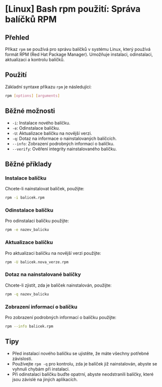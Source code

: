 # [Linux] Bash rpm použití: Správa balíčků RPM

## Přehled
Příkaz `rpm` se používá pro správu balíčků v systému Linux, který používá formát RPM (Red Hat Package Manager). Umožňuje instalaci, odinstalaci, aktualizaci a kontrolu balíčků.

## Použití
Základní syntaxe příkazu `rpm` je následující:

```bash
rpm [options] [arguments]
```

## Běžné možnosti
- `-i`: Instalace nového balíčku.
- `-e`: Odinstalace balíčku.
- `-U`: Aktualizace balíčku na novější verzi.
- `-q`: Dotaz na informace o nainstalovaných balíčcích.
- `--info`: Zobrazení podrobných informací o balíčku.
- `--verify`: Ověření integrity nainstalovaného balíčku.

## Běžné příklady
### Instalace balíčku
Chcete-li nainstalovat balíček, použijte:

```bash
rpm -i balicek.rpm
```

### Odinstalace balíčku
Pro odinstalaci balíčku použijte:

```bash
rpm -e nazev_balicku
```

### Aktualizace balíčku
Pro aktualizaci balíčku na novější verzi použijte:

```bash
rpm -U balicek.nova_verze.rpm
```

### Dotaz na nainstalované balíčky
Chcete-li zjistit, zda je balíček nainstalován, použijte:

```bash
rpm -q nazev_balicku
```

### Zobrazení informací o balíčku
Pro zobrazení podrobných informací o balíčku použijte:

```bash
rpm --info balicek.rpm
```

## Tipy
- Před instalací nového balíčku se ujistěte, že máte všechny potřebné závislosti.
- Používejte `rpm -q` pro kontrolu, zda je balíček již nainstalován, abyste se vyhnuli chybám při instalaci.
- Při odinstalaci balíčku buďte opatrní, abyste neodstranili balíčky, které jsou závislé na jiných aplikacích.